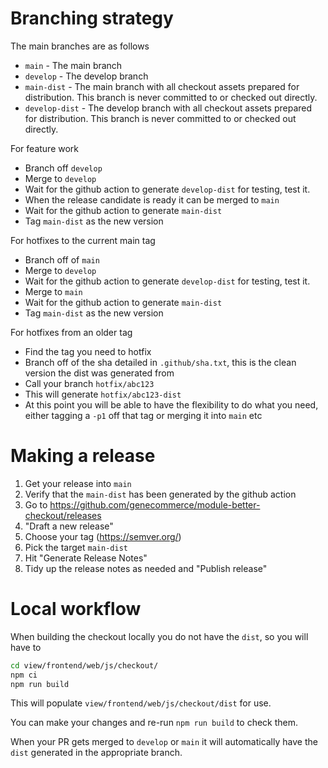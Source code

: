 # Branching strategy

The main branches are as follows

- `main` - The main branch
- `develop` - The develop branch
- `main-dist` - The main branch with all checkout assets prepared for distribution. This branch is never committed to or checked out directly.
- `develop-dist` - The develop branch with all checkout assets prepared for distribution. This branch is never committed to or checked out directly.

For feature work
- Branch off `develop`
- Merge to `develop`
- Wait for the github action to generate `develop-dist` for testing, test it.
- When the release candidate is ready it can be merged to `main`
- Wait for the github action to generate `main-dist`
- Tag `main-dist` as the new version

For hotfixes to the current main tag
- Branch off of `main`
- Merge to `develop` 
- Wait for the github action to generate `develop-dist` for testing, test it.
- Merge to `main`
- Wait for the github action to generate `main-dist`
- Tag `main-dist` as the new version

For hotfixes from an older tag
- Find the tag you need to hotfix
- Branch off of the sha detailed in `.github/sha.txt`, this is the clean version the dist was generated from
- Call your branch `hotfix/abc123`
- This will generate `hotfix/abc123-dist`
- At this point you will be able to have the flexibility to do what you need, either tagging a `-p1` off that tag or merging it into `main` etc

# Making a release

1. Get your release into `main`
2. Verify that the `main-dist` has been generated by the github action
3. Go to https://github.com/genecommerce/module-better-checkout/releases
4. "Draft a new release"
5. Choose your tag (https://semver.org/) 
6. Pick the target `main-dist`
7. Hit "Generate Release Notes"
8. Tidy up the release notes as needed and "Publish release"

# Local workflow

When building the checkout locally you do not have the `dist`, so you will have to 
```bash
cd view/frontend/web/js/checkout/
npm ci
npm run build
```

This will populate `view/frontend/web/js/checkout/dist` for use.

You can make your changes and re-run `npm run build` to check them.

When your PR gets merged to `develop` or `main` it will automatically have the `dist` generated in the appropriate branch.